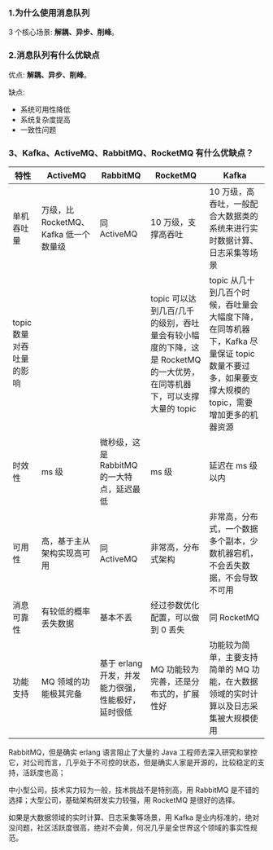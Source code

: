 ### 1.为什么使用消息队列
3 个核心场景: **解耦、异步、削峰**。

### 2.消息队列有什么优缺点
优点: **解耦、异步、削峰**。

缺点:
- 系统可用性降低
- 系统复杂度提高
- 一致性问题

### 3、Kafka、ActiveMQ、RabbitMQ、RocketMQ 有什么优缺点？
特性|ActiveMQ|RabbitMQ|RocketMQ|Kafka
---|---|---|---|---
单机吞吐量|万级，比 RocketMQ、Kafka 低一个数量级|同 ActiveMQ|10 万级，支撑高吞吐|10 万级，高吞吐，一般配合大数据类的系统来进行实时数据计算、日志采集等场景
topic 数量对吞吐量的影响| | |topic 可以达到几百/几千的级别，吞吐量会有较小幅度的下降，这是 RocketMQ 的一大优势，在同等机器下，可以支撑大量的 topic|topic 从几十到几百个时候，吞吐量会大幅度下降，在同等机器下，Kafka 尽量保证 topic 数量不要过多，如果要支撑大规模的 topic，需要增加更多的机器资源
时效性|ms 级|微秒级，这是 RabbitMQ 的一大特点，延迟最低|ms 级|延迟在 ms 级以内
可用性|高，基于主从架构实现高可用|同 ActiveMQ|非常高，分布式架构|非常高，分布式，一个数据多个副本，少数机器宕机，不会丢失数据，不会导致不可用
消息可靠性|有较低的概率丢失数据|基本不丢|经过参数优化配置，可以做到 0 丢失|同 RocketMQ
功能支持|MQ 领域的功能极其完备|基于 erlang 开发，并发能力很强，性能极好，延时很低|MQ 功能较为完善，还是分布式的，扩展性好|功能较为简单，主要支持简单的 MQ 功能，在大数据领域的实时计算以及日志采集被大规模使用

RabbitMQ，但是确实 erlang 语言阻止了大量的 Java 工程师去深入研究和掌控它，对公司而言，几乎处于不可控的状态，但是确实人家是开源的，比较稳定的支持，活跃度也高；

中小型公司，技术实力较为一般，技术挑战不是特别高，用 RabbitMQ 是不错的选择；大型公司，基础架构研发实力较强，用 RocketMQ 是很好的选择。

如果是大数据领域的实时计算、日志采集等场景，用 Kafka 是业内标准的，绝对没问题，社区活跃度很高，绝对不会黄，何况几乎是全世界这个领域的事实性规范。




